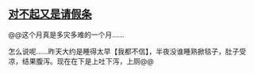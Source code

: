 ## [对不起又是请假条](https://www.xxbiquge.com/11_11207/9122572.html)
﻿@@这个月真是多灾多难的一个月……

  怎么说呢……昨天大约是睡得太早【我都不信】，半夜没谁睡熟掀毯子，肚子受凉，结果腹泻。现在在下是上吐下泻，上厕@@
